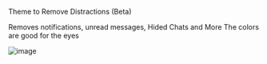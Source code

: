 Theme to Remove Distractions (Beta)

Removes notifications, unread messages, Hided Chats and More
The colors are good for the eyes


![image](https://github.com/lokopeto/FocusDiscord/assets/34287720/3296ea17-4d4b-4ba7-a331-69914e8a17f3)

